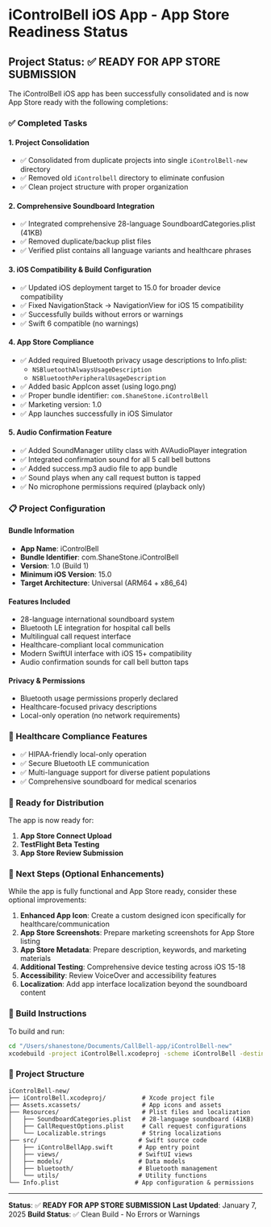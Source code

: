 # iControlBell iOS App - App Store Readiness Status

## Project Status: ✅ READY FOR APP STORE SUBMISSION

The iControlBell iOS app has been successfully consolidated and is now App Store ready with the following completions:

### ✅ Completed Tasks

#### 1. Project Consolidation
- ✅ Consolidated from duplicate projects into single `iControlBell-new` directory
- ✅ Removed old `iControlbell` directory to eliminate confusion
- ✅ Clean project structure with proper organization

#### 2. Comprehensive Soundboard Integration
- ✅ Integrated comprehensive 28-language SoundboardCategories.plist (41KB)
- ✅ Removed duplicate/backup plist files
- ✅ Verified plist contains all language variants and healthcare phrases

#### 3. iOS Compatibility & Build Configuration
- ✅ Updated iOS deployment target to 15.0 for broader device compatibility
- ✅ Fixed NavigationStack → NavigationView for iOS 15 compatibility
- ✅ Successfully builds without errors or warnings
- ✅ Swift 6 compatible (no warnings)

#### 4. App Store Compliance
- ✅ Added required Bluetooth privacy usage descriptions to Info.plist:
  - `NSBluetoothAlwaysUsageDescription`
  - `NSBluetoothPeripheralUsageDescription`
- ✅ Added basic AppIcon asset (using logo.png)
- ✅ Proper bundle identifier: `com.ShaneStone.iControlBell`
- ✅ Marketing version: 1.0
- ✅ App launches successfully in iOS Simulator

#### 5. Audio Confirmation Feature
- ✅ Added SoundManager utility class with AVAudioPlayer integration
- ✅ Integrated confirmation sound for all 5 call bell buttons
- ✅ Added success.mp3 audio file to app bundle
- ✅ Sound plays when any call request button is tapped
- ✅ No microphone permissions required (playback only)

### 📋 Project Configuration

#### Bundle Information
- **App Name**: iControlBell
- **Bundle Identifier**: com.ShaneStone.iControlBell
- **Version**: 1.0 (Build 1)
- **Minimum iOS Version**: 15.0
- **Target Architecture**: Universal (ARM64 + x86_64)

#### Features Included
- 28-language international soundboard system
- Bluetooth LE integration for hospital call bells
- Multilingual call request interface
- Healthcare-compliant local communication
- Modern SwiftUI interface with iOS 15+ compatibility
- Audio confirmation sounds for call bell button taps

#### Privacy & Permissions
- Bluetooth usage permissions properly declared
- Healthcare-focused privacy descriptions
- Local-only operation (no network requirements)

### 🏥 Healthcare Compliance Features
- ✅ HIPAA-friendly local-only operation
- ✅ Secure Bluetooth LE communication
- ✅ Multi-language support for diverse patient populations
- ✅ Comprehensive soundboard for medical scenarios

### 🚀 Ready for Distribution

The app is now ready for:
1. **App Store Connect Upload**
2. **TestFlight Beta Testing**
3. **App Store Review Submission**

### 📱 Next Steps (Optional Enhancements)

While the app is fully functional and App Store ready, consider these optional improvements:

1. **Enhanced App Icon**: Create a custom designed icon specifically for healthcare/communication
2. **App Store Screenshots**: Prepare marketing screenshots for App Store listing
3. **App Store Metadata**: Prepare description, keywords, and marketing materials
4. **Additional Testing**: Comprehensive device testing across iOS 15-18
5. **Accessibility**: Review VoiceOver and accessibility features
6. **Localization**: Add app interface localization beyond the soundboard content

### 🔧 Build Instructions

To build and run:
```bash
cd "/Users/shanestone/Documents/CallBell-app/iControlBell-new"
xcodebuild -project iControlBell.xcodeproj -scheme iControlBell -destination 'platform=iOS Simulator,name=iPhone 16' build
```

### 📁 Project Structure
```
iControlBell-new/
├── iControlBell.xcodeproj/          # Xcode project file
├── Assets.xcassets/                 # App icons and assets
├── Resources/                       # Plist files and localization
│   ├── SoundboardCategories.plist   # 28-language soundboard (41KB)
│   ├── CallRequestOptions.plist     # Call request configurations
│   └── Localizable.strings          # String localizations
├── src/                            # Swift source code
│   ├── iControlBellApp.swift       # App entry point
│   ├── views/                      # SwiftUI views
│   ├── models/                     # Data models
│   ├── bluetooth/                  # Bluetooth management
│   └── utils/                      # Utility functions
└── Info.plist                     # App configuration & permissions
```

---
**Status**: ✅ **READY FOR APP STORE SUBMISSION**
**Last Updated**: January 7, 2025
**Build Status**: ✅ Clean Build - No Errors or Warnings
